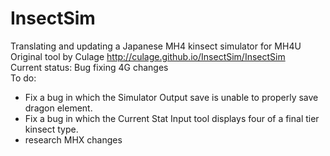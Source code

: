 # InsectSim    
Translating and updating a Japanese MH4 kinsect simulator for MH4U    
Original tool by Culage http://culage.github.io/InsectSim/InsectSim    
Current status: Bug fixing 4G changes    
To do: 

* Fix a bug in which the Simulator Output save is unable to properly save dragon element.
* Fix a bug in which the Current Stat Input tool displays four of a final tier kinsect type.
* research MHX changes
